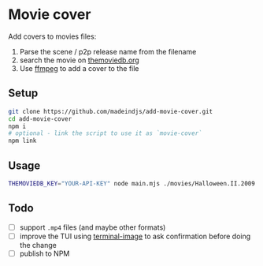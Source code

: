 # Movie cover

Add covers to movies files:

1. Parse the scene / p2p release name from the filename
2. search the movie on [themoviedb.org](https://www.themoviedb.org/)
3. Use [ffmpeg](https://ffmpeg.org/) to add a cover to the file

## Setup

```sh
git clone https://github.com/madeindjs/add-movie-cover.git
cd add-movie-cover
npm i
# optional - link the script to use it as `movie-cover`
npm link
```

## Usage

```sh
THEMOVIEDB_KEY="YOUR-API-KEY" node main.mjs ./movies/Halloween.II.2009.THEATRICAL.Cut.MULTi3.1080p.Bluray.HDLight-Zone80.mkv
```

## Todo

- [ ] support `.mp4` files (and maybe other formats)
- [ ] improve the TUI using [terminal-image](https://www.npmjs.com/package/terminal-image) to ask confirmation before doing the change
- [ ] publish to NPM
